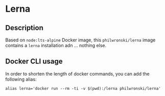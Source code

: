 # Lerna

## Description
Based on `node:lts-alpine` Docker image, this `philwronski/lerna` image contains a `lerna` installation adn ... nothing else.

## Docker CLI usage
In order to shorten the length of docker commands, you can add the following alias:
```
alias lerna='docker run --rm -ti -v $(pwd):/lerna philwronski/lerna'
```

